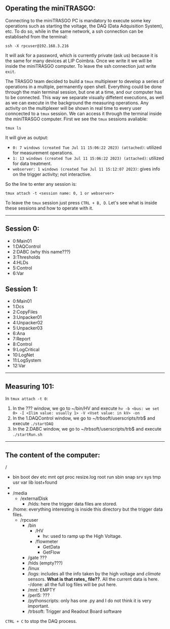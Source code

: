## Operating the miniTRASGO:
Connecting to the miniTRASGO PC is mandatory to execute some key operations such as starting the voltage, the DAQ (Data Adquisition System), etc. To do so, while in the same network, a ssh connection can be establisehd from the terminal:
    
    ssh -X rpcuser@192.168.3.216
It will ask for a password, which is currently private (ask us) because it is the same for many devices at LIP Coimbra. Once we write it we will be inside the miniTRASGO computer. To leave the ssh connection just write `exit`.

The TRASGO team decided to build a `tmux` multiplexer to develop a series of operations in a multiple, permanently open shell. Everything could be done through the main terminal session, but one at a time, and our computer has to be connected. This way we separate visually diffetent executions, as well as we can execute in the background the measuring operations. Any activity on the multiplexer will be shown in real time to every user conncected to a `tmux` session. We can access it through the terminal inside the miniTRASGO computer. First we see the `tmux` sessions avaliable:

    tmux ls
It will give as output:
- `0: 7 windows (created Tue Jul 11 15:06:22 2023) (attached)`: utilized for measurement operations.
- `1: 13 windows (created Tue Jul 11 15:06:22 2023) (attached)`: utilized for data treatment.
- `webserver: 1 windows (created Tue Jul 11 15:12:07 2023)`: gives info on the trigger activity; not interactive.

So the line to enter any session is:

    tmux attach -t <session name: 0, 1 or webserver>
  
To leave the `tmux` session just press `CTRL + B, D`. Let's see what is inside these sessions and how to operate with it.

---

## Session 0:
- 0:Main01
- 1:DAQControl
- 2:DABC (why this name???)
- 3:Thresholds
- 4:HLDs
- 5:Control
- 6:Var

## Session 1:
- 0:Main01
- 1:Dcs
- 2:CopyFiles
- 3:Unpacker01
- 4:Unpacker02
- 5:Unpacker03
- 6:Ana
- 7:Report
- 8:Control
- 9:LogCritical
- 10:LogNet
- 11:LogSystem
- 12:Var

---

## Measuring 101:
In `tmux attach -t 0`:
1. In the ??? window, we go to ~/bin/HV and execute `hv -b <bus: we set 0> -I <Ilim value: usually 1> -V <Vset value: in kV> -on`
2. In the 1.DAQControl window, we go to ~/trbsoft/userscripts/trb$ and execute `./startDAQ`
3. In the 2.DABC window, we go to ~/trbsoft/userscripts/trb$ and execute `./startRun.sh`  

---

## The content of the computer:
/
- bin  boot  dev  etc  mnt  opt  proc  resize.log  root  run  sbin  snap  srv  sys  tmp  usr  var lib  lost+found
- 
- /media
    - /externalDisk
        - /hlds: here the trigger data files are stored.
- /home: everything interesting is inside this directory but the trigger data files.
    - /rpcuser
        - /bin
            - /HV
                - hv: used to ramp up the High Voltage.
            - /flowmeter
                - GetData
                - GetFlow
        - /gate ???
        - /hlds (empty???)
        - /linux
        - /logs: includes all the info taken by the high voltage and *climate* sensors. **What is that rates_ file??**. All the current data is here.
            -/done: all the full log files will be put here.
        - /mnt: EMPTY
        - /perl5: ???
        - /pythonscripts: only has one .py and I do not think it is very important.
        - /trbsoft: Trigger and Readout Board software
     
`CTRL + C` to stop the DAQ process.
